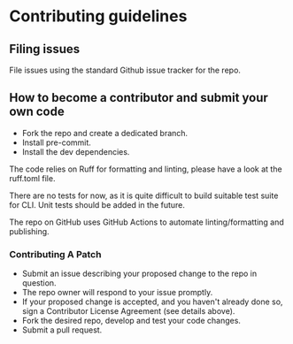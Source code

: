 # Contributing guidelines

## Filing issues

File issues using the standard Github issue tracker for the repo.

## How to become a contributor and submit your own code

* Fork the repo and create a dedicated branch.
* Install pre-commit.
* Install the dev dependencies.

The code relies on Ruff for formatting and linting, please have a look at the ruff.toml file.

There are no tests for now, as it is quite difficult to build suitable test suite for CLI. Unit tests should be added in the future.

The repo on GitHub uses GitHub Actions to automate linting/formatting and publishing.

### Contributing A Patch

* Submit an issue describing your proposed change to the repo in question.
* The repo owner will respond to your issue promptly.
* If your proposed change is accepted, and you haven't already done so, sign a Contributor License Agreement (see details above).
* Fork the desired repo, develop and test your code changes.
* Submit a pull request.
